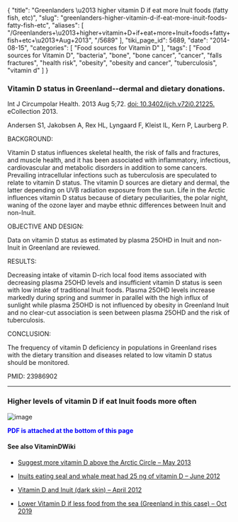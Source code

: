 {
    "title": "Greenlanders \u2013 higher vitamin D if eat more Inuit foods (fatty fish, etc)",
    "slug": "greenlanders-higher-vitamin-d-if-eat-more-inuit-foods-fatty-fish-etc",
    "aliases": [
        "/Greenlanders+\u2013+higher+vitamin+D+if+eat+more+Inuit+foods+fatty+fish+etc+\u2013+Aug+2013",
        "/5689"
    ],
    "tiki_page_id": 5689,
    "date": "2014-08-15",
    "categories": [
        "Food sources for Vitamin D"
    ],
    "tags": [
        "Food sources for Vitamin D",
        "bacteria",
        "bone",
        "bone cancer",
        "cancer",
        "falls fractures",
        "health risk",
        "obesity",
        "obesity and cancer",
        "tuberculosis",
        "vitamin d"
    ]
}


### Vitamin D status in Greenland--dermal and dietary donations.

Int J Circumpolar Health. 2013 Aug 5;72. [doi: 10.3402/ijch.v72i0.21225.](https://doi.org/10.3402/ijch.v72i0.21225.) eCollection 2013.

Andersen S1, Jakobsen A, Rex HL, Lyngaard F, Kleist IL, Kern P, Laurberg P.

BACKGROUND:

Vitamin D status influences skeletal health, the risk of falls and fractures, and muscle health, and it has been associated with inflammatory, infectious, cardiovascular and metabolic disorders in addition to some cancers. Prevailing intracellular infections such as tuberculosis are speculated to relate to vitamin D status. The vitamin D sources are dietary and dermal, the latter depending on UVB radiation exposure from the sun. Life in the Arctic influences vitamin D status because of dietary peculiarities, the polar night, waning of the ozone layer and maybe ethnic differences between Inuit and non-Inuit.

OBJECTIVE AND DESIGN:

Data on vitamin D status as estimated by plasma 25OHD in Inuit and non-Inuit in Greenland are reviewed.

RESULTS:

Decreasing intake of vitamin D-rich local food items associated with decreasing plasma 25OHD levels and insufficient vitamin D status is seen with low intake of traditional Inuit foods. Plasma 25OHD levels increase markedly during spring and summer in parallel with the high influx of sunlight while plasma 25OHD is not influenced by obesity in Greenland Inuit and no clear-cut association is seen between plasma 25OHD and the risk of tuberculosis.

CONCLUSION:

The frequency of vitamin D deficiency in populations in Greenland rises with the dietary transition and diseases related to low vitamin D status should be monitored.

PMID: 23986902

---

### Higher levels of vitamin D if eat Inuit foods more often

<img src="https://d1bk1kqxc0sym.cloudfront.net/attachments/jpeg/greenland-d-vs-local-inuit-foods.jpg" alt="image">

 **<span style="color:#00F;">PDF is attached at the bottom of this page</span>** 

#### See also VitaminDWiki

* [Suggest more vitamin D above the Arctic Circle – May 2013](/posts/suggest-more-vitamin-d-above-the-arctic-circle)

* [Inuits eating seal and whale meat had 25 ng of vitamin D – June 2012](/posts/inuits-eating-seal-and-whale-meat-had-25-ng-of-vitamin-d)

* [Vitamin D and Inuit (dark skin) – April 2012](/posts/vitamin-d-and-inuit-dark-skin)

* [Lower Vitamin D if less food from the sea (Greenland in this case) – Oct 2019](/posts/lower-vitamin-d-if-less-food-from-the-sea-greenland-in-this-case)